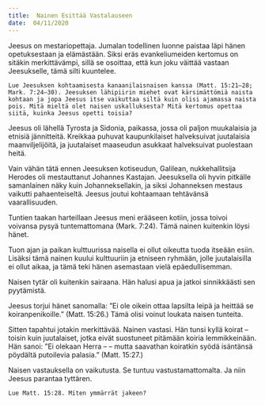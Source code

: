 ```yaml
---
title:  Nainen Esittää Vastalauseen
date:  04/11/2020
---
```


Jeesus on mestariopettaja. Jumalan todellinen luonne paistaa läpi hänen opetuksestaan ja elämästään. Siksi eräs evankeliumeiden kertomus on sitäkin merkittävämpi, sillä se osoittaa, että kun joku väittää vastaan Jeesukselle, tämä silti kuuntelee.

`Lue Jeesuksen kohtaamisesta kanaanilaisnaisen kanssa (Matt. 15:21–28; Mark. 7:24–30). Jeesuksen lähipiirin miehet ovat kärsimättömiä naista kohtaan ja jopa Jeesus itse vaikuttaa siltä kuin olisi ajamassa naista pois. Mitä mieltä olet naisen uskalluksesta? Mitä kertomus opettaa siitä, kuinka Jeesus opetti toisia?`

Jeesus oli lähellä Tyrosta ja Sidonia, paikassa, jossa oli paljon muukalaisia ja etnisiä jännitteitä. Kreikkaa puhuvat kaupunkilaiset halveksuivat juutalaisia maanviljelijöitä, ja juutalaiset maaseudun asukkaat halveksuivat puolestaan heitä.

Vain vähän tätä ennen Jeesuksen kotiseudun, Galilean, nukkehallitsija Herodes oli mestauttanut Johannes Kastajan. Jeesuksella oli hyvin pitkälle samanlainen näky kuin Johanneksellakin, ja siksi Johanneksen mestaus vaikutti pahaenteiseltä. Jeesus joutui kohtaamaan tehtävänsä vaarallisuuden.

Tuntien taakan harteillaan Jeesus meni erääseen kotiin, jossa toivoi voivansa pysyä tuntemattomana (Mark. 7:24). Tämä nainen kuitenkin löysi hänet.

Tuon ajan ja paikan kulttuurissa naisella ei ollut oikeutta tuoda itseään esiin. Lisäksi tämä nainen kuului kulttuuriin ja etniseen ryhmään, jolle juutalaisilla ei ollut aikaa, ja tämä teki hänen asemastaan vielä epäedullisemman.

Naisen tytär oli kuitenkin sairaana. Hän halusi apua ja jatkoi sinnikkäästi sen pyytämistä.

Jeesus torjui hänet sanomalla: ”Ei ole oikein ottaa lapsilta leipä ja heittää se koiranpenikoille.” (Matt. 15:26.) Tämä olisi voinut loukata naisen tunteita.

Sitten tapahtui jotakin merkittävää. Nainen vastasi. Hän tunsi kyllä koirat – toisin kuin juutalaiset, jotka eivät suostuneet pitämään koiria lemmikkeinään. Hän sanoi: ”Ei olekaan Herra – – mutta saavathan koiratkin syödä isäntänsä pöydältä putoilevia palasia.” (Matt. 15:27.)

Naisen vastauksella on vaikutusta. Se tuntuu vastustamattomalta. Ja niin Jeesus parantaa tyttären.

`Lue Matt. 15:28. Miten ymmärrät jakeen?`